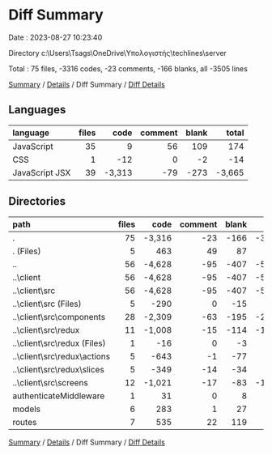 # Diff Summary

Date : 2023-08-27 10:23:40

Directory c:\\Users\\Tsags\\OneDrive\\Υπολογιστής\\techlines\\server

Total : 75 files,  -3316 codes, -23 comments, -166 blanks, all -3505 lines

[Summary](results.md) / [Details](details.md) / Diff Summary / [Diff Details](diff-details.md)

## Languages
| language | files | code | comment | blank | total |
| :--- | ---: | ---: | ---: | ---: | ---: |
| JavaScript | 35 | 9 | 56 | 109 | 174 |
| CSS | 1 | -12 | 0 | -2 | -14 |
| JavaScript JSX | 39 | -3,313 | -79 | -273 | -3,665 |

## Directories
| path | files | code | comment | blank | total |
| :--- | ---: | ---: | ---: | ---: | ---: |
| . | 75 | -3,316 | -23 | -166 | -3,505 |
| . (Files) | 5 | 463 | 49 | 87 | 599 |
| .. | 56 | -4,628 | -95 | -407 | -5,130 |
| ..\\client | 56 | -4,628 | -95 | -407 | -5,130 |
| ..\\client\\src | 56 | -4,628 | -95 | -407 | -5,130 |
| ..\\client\\src (Files) | 5 | -290 | 0 | -15 | -305 |
| ..\\client\\src\\components | 28 | -2,309 | -63 | -195 | -2,567 |
| ..\\client\\src\\redux | 11 | -1,008 | -15 | -114 | -1,137 |
| ..\\client\\src\\redux (Files) | 1 | -16 | 0 | -3 | -19 |
| ..\\client\\src\\redux\\actions | 5 | -643 | -1 | -77 | -721 |
| ..\\client\\src\\redux\\slices | 5 | -349 | -14 | -34 | -397 |
| ..\\client\\src\\screens | 12 | -1,021 | -17 | -83 | -1,121 |
| authenticateMiddleware | 1 | 31 | 0 | 8 | 39 |
| models | 6 | 283 | 1 | 27 | 311 |
| routes | 7 | 535 | 22 | 119 | 676 |

[Summary](results.md) / [Details](details.md) / Diff Summary / [Diff Details](diff-details.md)